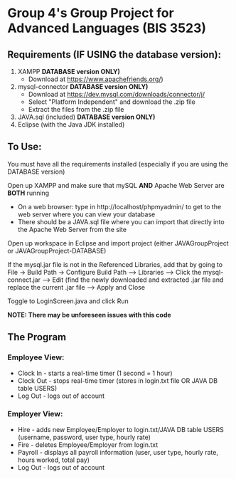 # Group 4's Group Project for Advanced Languages (BIS 3523) #

## Requirements (IF USING the database version): ##
1. XAMPP **DATABASE version ONLY)**
   - Download at https://www.apachefriends.org/)
3. mysql-connector **DATABASE version ONLY)**
   - Download at https://dev.mysql.com/downloads/connector/j/
   - Select "Platform Independent" and download the .zip file
   - Extract the files from the .zip file
5. JAVA.sql (included) **DATABASE version ONLY)**
6. Eclipse (with the Java JDK installed) 


## To Use: ##
You must have all the requirements installed (especially if you are using the DATABASE version)

Open up XAMPP and make sure that mySQL **AND** Apache Web Server are **BOTH** running
* On a web browser: type in http://localhost/phpmyadmin/ to get to the web server where you can view your database
* There should be a JAVA.sql file where you can import that directly into the Apache Web Server from the site

Open up workspace in Eclipse and import project (either JAVAGroupProject or JAVAGroupProject-DATABASE)

If the mysql.jar file is not in the Referenced Libraries, add that by going to File -> Build Path -> Configure Build Path --> Libraries --> 
Click the mysql-connect.jar --> Edit (find the newly downloaded and extracted .jar file and replace the current .jar file --> Apply and Close

Toggle to LoginScreen.java and click Run

**NOTE: There may be unforeseen issues with this code**


## The Program ##
### Employee View: ###
* Clock In - starts a real-time timer (1 second = 1 hour)
* Clock Out - stops real-time timer (stores in login.txt file OR JAVA DB table USERS)
* Log Out - logs out of account

### Employer View: ###
* Hire - adds new Employee/Employer to login.txt/JAVA DB table USERS (username, password, user type, hourly rate)
* Fire - deletes Employee/Employer from login.txt
* Payroll - displays all payroll information (user, user type, hourly rate, hours worked, total pay)
* Log Out - logs out of account

